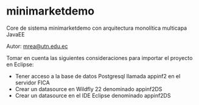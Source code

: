 # minimarketdemo
Core de sistema minimarketdemo con arquitectura monolítica multicapa JavaEE

Autor: mrea@utn.edu.ec

Tomar en cuenta las siguientes consideraciones para importar el proyecto en Eclipse:
- Tener acceso a la base de datos Postgresql llamada appinf2 en el servidor FICA
- Crear un datasource en Wildfly 22 denominado appinf2DS
- Crear un datasource en el IDE Eclipse denominado appinf2DS
